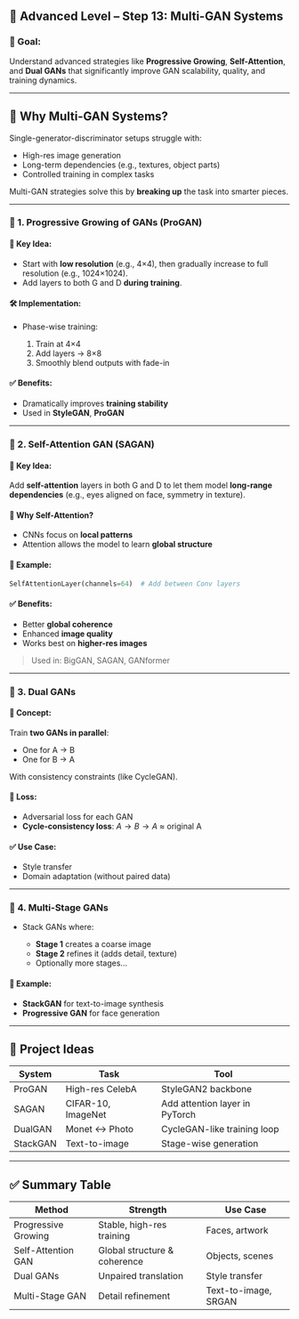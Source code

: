 ## 🔴 Advanced Level – Step 13: **Multi-GAN Systems**

### 🎯 Goal:

Understand advanced strategies like **Progressive Growing**, **Self-Attention**, and **Dual GANs** that significantly improve GAN scalability, quality, and training dynamics.

---

## 🔁 Why Multi-GAN Systems?

Single-generator-discriminator setups struggle with:

* High-res image generation
* Long-term dependencies (e.g., textures, object parts)
* Controlled training in complex tasks

Multi-GAN strategies solve this by **breaking up** the task into smarter pieces.

---

### 🧠 1. **Progressive Growing of GANs (ProGAN)**

#### 📌 Key Idea:

* Start with **low resolution** (e.g., 4×4), then gradually increase to full resolution (e.g., 1024×1024).
* Add layers to both G and D **during training**.

#### 🛠️ Implementation:

* Phase-wise training:

  1. Train at 4×4
  2. Add layers → 8×8
  3. Smoothly blend outputs with fade-in

#### ✅ Benefits:

* Dramatically improves **training stability**
* Used in **StyleGAN**, **ProGAN**

---

### 🧠 2. **Self-Attention GAN (SAGAN)**

#### 📌 Key Idea:

Add **self-attention** layers in both G and D to let them model **long-range dependencies** (e.g., eyes aligned on face, symmetry in texture).

#### 🧠 Why Self-Attention?

* CNNs focus on **local patterns**
* Attention allows the model to learn **global structure**

#### 🔧 Example:

```python
SelfAttentionLayer(channels=64)  # Add between Conv layers
```

#### ✅ Benefits:

* Better **global coherence**
* Enhanced **image quality**
* Works best on **higher-res images**

> Used in: BigGAN, SAGAN, GANformer

---

### 🧠 3. **Dual GANs**

#### 📌 Concept:

Train **two GANs in parallel**:

* One for A → B
* One for B → A

With consistency constraints (like CycleGAN).

#### 🧪 Loss:

* Adversarial loss for each GAN
* **Cycle-consistency loss**: $A → B → A$ ≈ original A

#### ✅ Use Case:

* Style transfer
* Domain adaptation (without paired data)

---

### 🧠 4. **Multi-Stage GANs**

* Stack GANs where:

  * **Stage 1** creates a coarse image
  * **Stage 2** refines it (adds detail, texture)
  * Optionally more stages...

#### 📌 Example:

* **StackGAN** for text-to-image synthesis
* **Progressive GAN** for face generation

---

## 🧪 Project Ideas

| System   | Task               | Tool                           |
| -------- | ------------------ | ------------------------------ |
| ProGAN   | High-res CelebA    | StyleGAN2 backbone             |
| SAGAN    | CIFAR-10, ImageNet | Add attention layer in PyTorch |
| DualGAN  | Monet ↔ Photo      | CycleGAN-like training loop    |
| StackGAN | Text-to-image      | Stage-wise generation          |

---

## ✅ Summary Table

| Method              | Strength                     | Use Case             |
| ------------------- | ---------------------------- | -------------------- |
| Progressive Growing | Stable, high-res training    | Faces, artwork       |
| Self-Attention GAN  | Global structure & coherence | Objects, scenes      |
| Dual GANs           | Unpaired translation         | Style transfer       |
| Multi-Stage GAN     | Detail refinement            | Text-to-image, SRGAN |
